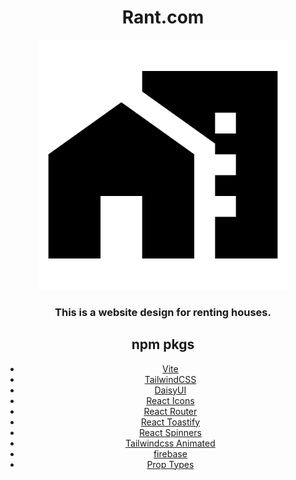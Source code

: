 <div style="text-align: center;">
  
  # Rant.com

  ![](public/RentBuy.svg)

  ### This is a website design for renting houses.

  ## npm pkgs

  - [Vite](https://vite.dev/)
  - [TailwindCSS](https://tailwindcss.com/)
  - [DaisyUI](https://daisyui.com/)
  - [React Icons](https://react-icons.github.io/react-icons/)
  - [React Router](https://reactrouter.com)
  - [React Toastify](https://fkhadra.github.io/react-toastify/introduction)
  - [React Spinners](https://www.davidhu.io/react-spinners/)
  - [Tailwindcss Animated](https://www.tailwindcss-animated.com/)
  - [firebase](https://firebase.google.com/)
  - [Prop Types](https://www.npmjs.com/package/prop-types)

</div>